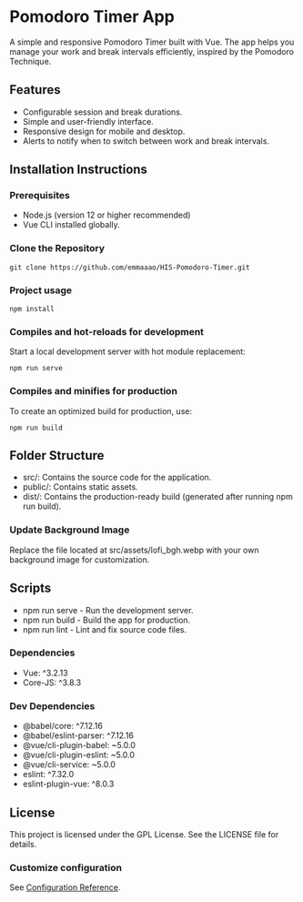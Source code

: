 # Pomodoro Timer App
A simple and responsive Pomodoro Timer built with Vue. The app helps you manage your work and break intervals efficiently, inspired by the Pomodoro Technique.

## Features
* Configurable session and break durations.
* Simple and user-friendly interface.
* Responsive design for mobile and desktop.
* Alerts to notify when to switch between work and break intervals.

  
## Installation Instructions
### Prerequisites
* Node.js (version 12 or higher recommended)
* Vue CLI installed globally.

### Clone the Repository
```
git clone https://github.com/emmaaao/HIS-Pomodoro-Timer.git
```

### Project usage
```
npm install
```

### Compiles and hot-reloads for development
Start a local development server with hot module replacement:
```
npm run serve
```

### Compiles and minifies for production
To create an optimized build for production, use:
```
npm run build
```

## Folder Structure
* src/: Contains the source code for the application.
* public/: Contains static assets.
* dist/: Contains the production-ready build (generated after running npm run build).

### Update Background Image
Replace the file located at src/assets/lofi_bgh.webp with your own background image for customization.

## Scripts
* npm run serve - Run the development server.
* npm run build - Build the app for production.
* npm run lint - Lint and fix source code files.

### Dependencies
* Vue: ^3.2.13
* Core-JS: ^3.8.3

### Dev Dependencies
* @babel/core: ^7.12.16
* @babel/eslint-parser: ^7.12.16
* @vue/cli-plugin-babel: ~5.0.0
* @vue/cli-plugin-eslint: ~5.0.0
* @vue/cli-service: ~5.0.0
* eslint: ^7.32.0
* eslint-plugin-vue: ^8.0.3

## License
This project is licensed under the GPL License. See the LICENSE file for details.

### Customize configuration
See [Configuration Reference](https://cli.vuejs.org/config/).

